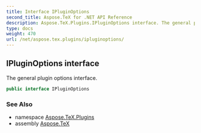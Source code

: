 ```yaml
---
title: Interface IPluginOptions
second_title: Aspose.TeX for .NET API Reference
description: Aspose.TeX.Plugins.IPluginOptions interface. The general plugin options interface
type: docs
weight: 470
url: /net/aspose.tex.plugins/ipluginoptions/
---
```

## IPluginOptions interface

The general plugin options interface.

```csharp
public interface IPluginOptions
```

### See Also

* namespace [Aspose.TeX.Plugins](../../aspose.tex.plugins/)
* assembly [Aspose.TeX](../../)


